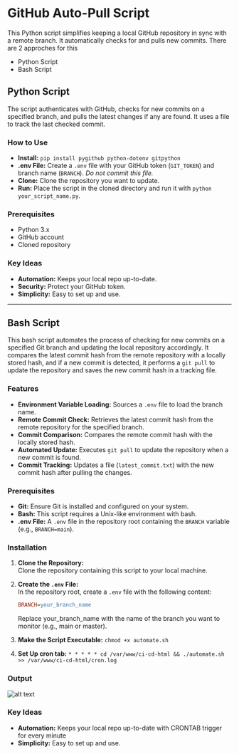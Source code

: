 # GitHub Auto-Pull Script

This Python script simplifies keeping a local GitHub repository in sync with a remote branch. It automatically checks for and pulls new commits. There are 2 approches for this

- Python Script
- Bash Script

## Python Script
The script authenticates with GitHub, checks for new commits on a specified branch, and pulls the latest changes if any are found.  It uses a file to track the last checked commit.

### How to Use

- **Install:** `pip install pygithub python-dotenv gitpython`
- **.env File:** Create a `.env` file with your GitHub token (`GIT_TOKEN`) and branch name (`BRANCH`).  *Do not commit this file.*
- **Clone:** Clone the repository you want to update.
- **Run:** Place the script in the cloned directory and run it with `python your_script_name.py`.

### Prerequisites

* Python 3.x
* GitHub account
* Cloned repository

### Key Ideas

* **Automation:**  Keeps your local repo up-to-date.
* **Security:** Protect your GitHub token.
* **Simplicity:** Easy to set up and use.

--- 

## Bash Script
This bash script automates the process of checking for new commits on a specified Git branch and updating the local repository accordingly. It compares the latest commit hash from the remote repository with a locally stored hash, and if a new commit is detected, it performs a `git pull` to update the repository and saves the new commit hash in a tracking file.

### Features
- **Environment Variable Loading:** Sources a `.env` file to load the branch name.
- **Remote Commit Check:** Retrieves the latest commit hash from the remote repository for the specified branch.
- **Commit Comparison:** Compares the remote commit hash with the locally stored hash.
- **Automated Update:** Executes `git pull` to update the repository when a new commit is found.
- **Commit Tracking:** Updates a file (`latest_commit.txt`) with the new commit hash after pulling the changes.

### Prerequisites
- **Git:** Ensure Git is installed and configured on your system.
- **Bash:** This script requires a Unix-like environment with bash.
- **.env File:** A `.env` file in the repository root containing the `BRANCH` variable (e.g., `BRANCH=main`).

### Installation

1. **Clone the Repository:**  
   Clone the repository containing this script to your local machine.

2. **Create the `.env` File:**  
   In the repository root, create a `.env` file with the following content:
   ```ini
   BRANCH=your_branch_name
   ```
   Replace your_branch_name with the name of the branch you want to monitor (e.g., main or master).

3. **Make the Script Executable:**
   ``` chmod +x automate.sh ```

4. **Set Up cron tab:**
    ```* * * * * cd /var/www/ci-cd-html && ./automate.sh >> /var/www/ci-cd-html/cron.log```

### Output

![alt text](assets/ci_cd_output.png)

### Key Ideas

* **Automation:**  Keeps your local repo up-to-date with CRONTAB trigger for every minute
* **Simplicity:** Easy to set up and use.

